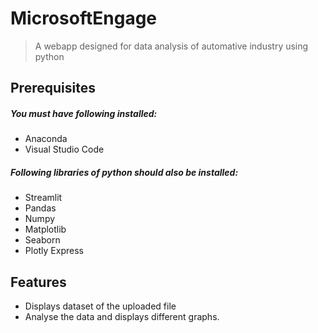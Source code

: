 # MicrosoftEngage
> A webapp designed for data analysis of automative industry using python

## Prerequisites
##### You must have following installed:
* Anaconda
* Visual Studio Code
##### Following libraries of python should also be installed:
* Streamlit
* Pandas
* Numpy
* Matplotlib
* Seaborn
* Plotly Express

## Features
* Displays dataset of the uploaded file
* Analyse the data and displays different graphs.
